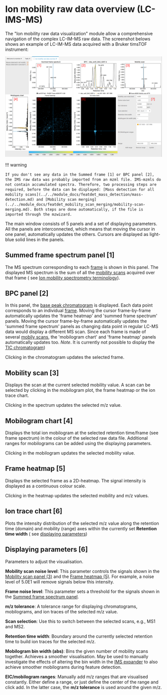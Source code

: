 # Ion mobility raw data overview (LC-IMS-MS)

The "Ion mobility raw data visualization" module allow a comprehensive navigation of the complex
LC-IM-MS raw data. The screenshot belows shows an example of LC-IM-MS data acquired with a Bruker
timsTOF instrument:

![im-data-overview](im-data-overview.png)

!!! warning

    If you don't see any data in the Summed frame [1] or BPC panel [2], the IMS raw data was probably imported from an mzml file. IMS-mzmls do not contain accumulated spectra. Therefore, two processing steps are required, before the data can be displayed: [Mass detection for all mobility scans](../../module_docs/featdet_mass_detection/mass-detection.md) and [Mobility scan merging](../../module_docs/featdet_mobility_scan_merging/mobility-scan-merging.md). Both steps are done automatically, if the file is imported through the mzwizard. 

The main window consists of 5 panels and a set of displaying parameters. All the panels are
interconnected, which means that moving the cursor in one panel, automatically updates the others.
Cursors are displayed as light-blue solid lines in the panels.

## Summed frame spectrum panel [1]

The MS spectrum corresponding to
each [frame](../../terminology/ion-mobility-terminology.md#accumulations-mobility-scans-and-frames)
is shown in this panel. The displayed MS spectrum is the sum of all
the [mobility scans](../../terminology/ion-mobility-terminology.md#accumulations-mobility-scans-and-frames)
acquired over that frame (
see [Ion mobility spectrometry terminology](../../terminology/ion-mobility-terminology.md)).

## BPC panel [2]

In this panel,
the [base peak chromatogram](../../terminology/general-terminology.md#base-peak-chromatogram) is
displayed.
Each data point corresponds to an
individual [frame](../../terminology/ion-mobility-terminology.md#accumulations-mobility-scans-and-frames).
Moving the cursor frame-by-frame automatically updates the 'frame heatmap' and 'summed frame
spectrum' panels.
Moving the cursor frame-by-frame automatically updates the 'summed frame spectrum' panels as
changing data point in regular LC-MS data would display a different MS scan.
Since each frame is made of
several [mobily scans](../../terminology/ion-mobility-terminology.md#accumulations-mobility-scans-and-frames),
the 'mobilogram chart' and 'frame heatmap' panels automatically updates too.
_Note_. It is currently not possible to display
the [TIC chromatogram](../../terminology/general-terminology.md#total-ion-current-chromatogram))

Clicking in the chromatogram updates the selected frame.

## Mobility scan [3]

Displays the scan at the current selected mobility value. A scan can be selected by clicking in the
mobilogram plot, the frame heatmap or the ion trace chart.

Clicking in the spectrum updates the selected m/z value.

## Mobilogram chart [4]

Displays the total ion mobilogram at the selected retention time/frame (see frame spectrum) in the
colour of the selected raw data file.
Additional ranges for mobilograms can be added using the displaying parameters.

Clicking in the mobilogram updates the selected mobility value.

## Frame heatmap [5]

Displays the selected frame as a 2D-heatmap. The signal intensity is displayed as a continuous
colour scale.

Clicking in the heatmap updates the selected mobility and m/z values.

## Ion trace chart [6]

Plots the intensity distribution of the selected m/z value along the retention time (domain) and
mobility (range) axes within the currently set **Retention time width** (
see [displaying parameters](#displaying-parameters-6))

## Displaying parameters [6]

Parameters to adjust the visualisation.

**Mobility scan noise level**: This parameter controls the signals shown in
the [Mobility scan panel (3)](#mobility-scan-3) and the [Frame heatmap (5)](#frame-heatmap-5). For
example, a noise level of 5.0E1 will remove signals below this intensity.

**Frame noise level**: This parameter sets a threshold for the signals shown in the [Summed frame
spectrum panel](#summed-frame-spectrum-panel-1).

**m/z tolerance**: A tolerance range for displaying chromatograms, mobilograms, and ion traces of
the selected m/z value.

**Scan selection**: Use this to switch between the selected scans, e.g., MS1 and MS2.

**Retention time width**:
Boundary around the currently selected retention time to build ion traces for the selected m/z.

**Mobilogram bin width (abs)**:
Bins the given number of mobility scans together. Achieves a smoother visualisation.
May be used to manually investigate the effects of altering the bin width in
the 
[IMS expander](../../module_docs/lc-ims-ms_featdet/featdet_ims_expander/ims-expander.md#override-default-mobility-bin-width-scans)
to also achieve smoother mobilograms during feature detection.

**EIC/mobilogram ranges**:
Manually add m/z ranges that are visualised constantly. Either define a range, or just define the
center of the range and click add. In the latter case, the **m/z tolerance** is used around the
given
m/z.
